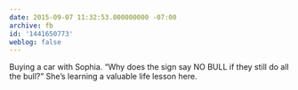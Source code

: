 ```yaml
---
date: 2015-09-07 11:32:53.000000000 -07:00
archive: fb
id: '1441650773'
weblog: false
---
```


Buying a car with Sophia. “Why does the sign say NO BULL if they still do all the bull?” She’s learning a valuable life lesson here.
